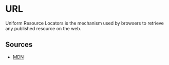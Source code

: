 # URL
Uniform Resource Locators is the mechanism used by browsers to retrieve any published resource on the web.

## Sources

 - [MDN](https://developer.mozilla.org/en-US/docs/Learn/Common_questions/What_is_a_URL)

<!--stackedit_data:
eyJoaXN0b3J5IjpbMTQwOTczMjU5MV19
-->
